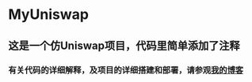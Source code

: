 # MyUniswap
## 这是一个仿Uniswap项目，代码里简单添加了注释

### 有关代码的详细解释，及项目的详细搭建和部署，请参观[我的博客](https://notion-blog-iota-cyan.vercel.app/)
